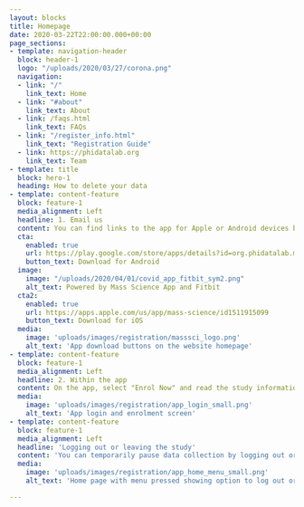 ```yaml
---
layout: blocks
title: Homepage
date: 2020-03-22T22:00:00.000+00:00
page_sections:
- template: navigation-header
  block: header-1
  logo: "/uploads/2020/03/27/corona.png"
  navigation:
  - link: "/"
    link_text: Home
  - link: "#about"
    link_text: About
  - link: /faqs.html
    link_text: FAQs
  - link: "/register_info.html"
    link_text: "Registration Guide"
  - link: https://phidatalab.org
    link_text: Team
- template: title
  block: hero-1
  heading: How to delete your data
- template: content-feature
  block: feature-1
  media_alignment: Left
  headline: 1. Email us
  content: You can find links to the app for Apple or Android devices below or on the homepage of this site.
  cta:
    enabled: true
    url: https://play.google.com/store/apps/details?id=org.phidatalab.masssci
    button_text: Download for Android
  image:
    image: "/uploads/2020/04/01/covid_app_fitbit_sym2.png"
    alt_text: Powered by Mass Science App and Fitbit
  cta2:
    enabled: true
    url: https://apps.apple.com/us/app/mass-science/id1511915099
    button_text: Download for iOS
  media:
    image: 'uploads/images/registration/masssci_logo.png'
    alt_text: 'App download buttons on the website homepage'
- template: content-feature
  block: feature-1
  media_alignment: Left
  headline: 2. Within the app
  content: On the app, select "Enrol Now" and read the study information and key points.
  media:
    image: 'uploads/images/registration/app_login_small.png'
    alt_text: 'App login and enrolment screen'
- template: content-feature
  block: feature-1
  media_alignment: Left
  headline: 'Logging out or leaving the study'
  content: 'You can temporarily pause data collection by logging out or permanently leave the study through the menu in the top right of the app. You can optionally request that personal data you have already shared with us is deleted if you leave the study.' 
  media:
    image: 'uploads/images/registration/app_home_menu_small.png'
    alt_text: 'Home page with menu pressed showing option to log out or leave study'

---
```

